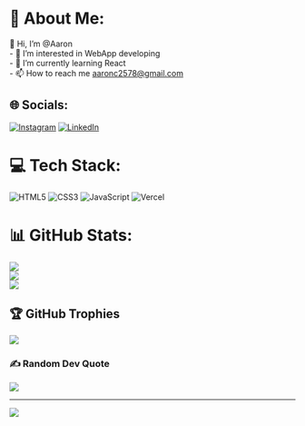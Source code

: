 # 💫 About Me:
👋 Hi, I’m @Aaron<br>- 👀 I’m interested in WebApp developing<br>- 🌱 I’m currently learning React<br>- 📫 How to reach me aaronc2578@gmail.com


## 🌐 Socials:
[![Instagram](https://img.shields.io/badge/Instagram-%23E4405F.svg?logo=Instagram&logoColor=white)](https://instagram.com/https://www.instagram.com/its_me_arown/) [![LinkedIn](https://img.shields.io/badge/LinkedIn-%230077B5.svg?logo=linkedin&logoColor=white)](https://linkedin.com/in/https://www.linkedin.com/in/aaron-dev/) 

# 💻 Tech Stack:
![HTML5](https://img.shields.io/badge/html5-%23E34F26.svg?style=for-the-badge&logo=html5&logoColor=white) ![CSS3](https://img.shields.io/badge/css3-%231572B6.svg?style=for-the-badge&logo=css3&logoColor=white) ![JavaScript](https://img.shields.io/badge/javascript-%23323330.svg?style=for-the-badge&logo=javascript&logoColor=%23F7DF1E) ![Vercel](https://img.shields.io/badge/vercel-%23000000.svg?style=for-the-badge&logo=vercel&logoColor=white)
# 📊 GitHub Stats:
![](https://github-readme-stats.vercel.app/api?username=Aaron2578&theme=dark&hide_border=false&include_all_commits=false&count_private=false)<br/>
![](https://github-readme-streak-stats.herokuapp.com/?user=Aaron2578&theme=dark&hide_border=false)<br/>
![](https://github-readme-stats.vercel.app/api/top-langs/?username=Aaron2578&theme=dark&hide_border=false&include_all_commits=false&count_private=false&layout=compact)

## 🏆 GitHub Trophies
![](https://github-profile-trophy.vercel.app/?username=Aaron2578&theme=radical&no-frame=false&no-bg=true&margin-w=4)

### ✍️ Random Dev Quote
![](https://quotes-github-readme.vercel.app/api?type=horizontal&theme=radical)

---
[![](https://visitcount.itsvg.in/api?id=Aaron2578&icon=0&color=0)](https://visitcount.itsvg.in)

<!-- Proudly created with GPRM ( https://gprm.itsvg.in ) -->
